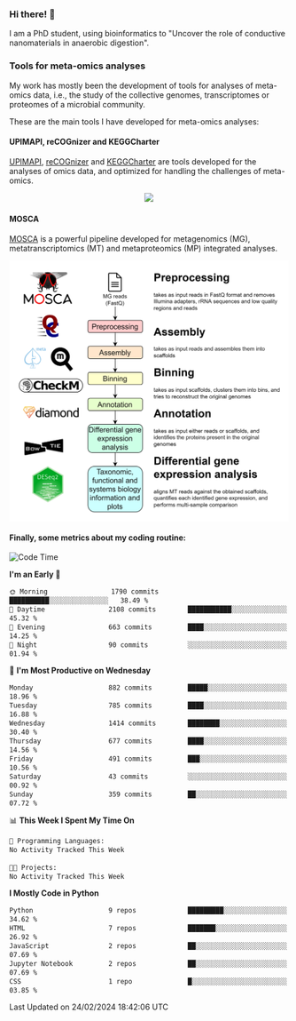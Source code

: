 ### Hi there! 👋

I am a PhD student, using bioinformatics to "Uncover the role of conductive nanomaterials in anaerobic digestion".

### Tools for meta-omics analyses

My work has mostly been the development of tools for analyses of meta-omics data, i.e., the study of the collective genomes, transcriptomes or proteomes of a microbial community.

These are the main tools I have developed for meta-omics analyses:

#### UPIMAPI, reCOGnizer and KEGGCharter

[UPIMAPI](https://github.com/iquasere/UPIMAPI), [reCOGnizer](https://github.com/iquasere/reCOGnizer) and [KEGGCharter](https://github.com/iquasere/KEGGCharter) are tools developed for the analyses of omics data, and optimized for handling the challenges of meta-omics.

<p align="center">
    <img src="assets/annotation_paper.png">
</p>

#### MOSCA

[MOSCA](https://github.com/iquasere/MOSCA) is a powerful pipeline developed for metagenomics (MG), metatranscriptomics (MT) and metaproteomics (MP) integrated analyses.

<p align="center">
    <img src="assets/mosca_workflow.png" align="center" width="700">
</p>


#### Finally, some metrics about my coding routine:

<!--START_SECTION:waka-->
![Code Time](http://img.shields.io/badge/Code%20Time-819%20hrs%203%20mins-blue)

**I'm an Early 🐤** 

```text
🌞 Morning                1790 commits        ██████████░░░░░░░░░░░░░░░   38.49 % 
🌆 Daytime                2108 commits        ███████████░░░░░░░░░░░░░░   45.32 % 
🌃 Evening                663 commits         ████░░░░░░░░░░░░░░░░░░░░░   14.25 % 
🌙 Night                  90 commits          ░░░░░░░░░░░░░░░░░░░░░░░░░   01.94 % 
```
📅 **I'm Most Productive on Wednesday** 

```text
Monday                   882 commits         █████░░░░░░░░░░░░░░░░░░░░   18.96 % 
Tuesday                  785 commits         ████░░░░░░░░░░░░░░░░░░░░░   16.88 % 
Wednesday                1414 commits        ████████░░░░░░░░░░░░░░░░░   30.40 % 
Thursday                 677 commits         ████░░░░░░░░░░░░░░░░░░░░░   14.56 % 
Friday                   491 commits         ███░░░░░░░░░░░░░░░░░░░░░░   10.56 % 
Saturday                 43 commits          ░░░░░░░░░░░░░░░░░░░░░░░░░   00.92 % 
Sunday                   359 commits         ██░░░░░░░░░░░░░░░░░░░░░░░   07.72 % 
```


📊 **This Week I Spent My Time On** 

```text
💬 Programming Languages: 
No Activity Tracked This Week

🐱‍💻 Projects: 
No Activity Tracked This Week
```

**I Mostly Code in Python** 

```text
Python                   9 repos             █████████░░░░░░░░░░░░░░░░   34.62 % 
HTML                     7 repos             ███████░░░░░░░░░░░░░░░░░░   26.92 % 
JavaScript               2 repos             ██░░░░░░░░░░░░░░░░░░░░░░░   07.69 % 
Jupyter Notebook         2 repos             ██░░░░░░░░░░░░░░░░░░░░░░░   07.69 % 
CSS                      1 repo              █░░░░░░░░░░░░░░░░░░░░░░░░   03.85 % 
```




 Last Updated on 24/02/2024 18:42:06 UTC
<!--END_SECTION:waka-->
